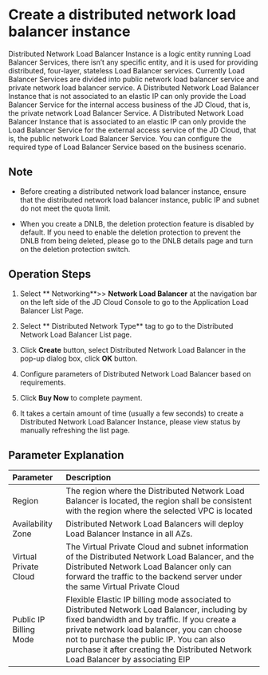 # Create a distributed network load balancer instance
Distributed Network Load Balancer Instance is a logic entity running Load Balancer Services, there isn’t any specific entity, and it is used for providing distributed, four-layer, stateless Load Balancer services. Currently Load Balancer Services are divided into public network load balancer service and private network load balancer service. A Distributed Network Load Balancer Instance that is not associated to an elastic IP can only provide the Load Balancer Service for the internal access business of the JD Cloud, that is, the private network Load Balancer Service. A Distributed Network Load Balancer Instance that is associated to an elastic IP can only provide the Load Balancer Service for the external access service of the JD Cloud, that is, the public network Load Balancer Service. You can configure the required type of Load Balancer Service based on the business scenario.

## Note
 * Before creating a distributed network load balancer instance, ensure that the distributed network load balancer instance, public IP and subnet do not meet the quota limit.

 *  When you create a DNLB, the deletion protection feature is disabled by default. If you need to enable the deletion protection to prevent the DNLB from being deleted, please go to the DNLB details page and turn on the deletion protection switch.

## Operation Steps
 1. Select ** Networking**>> **Network Load Balancer** at the navigation bar on the left side of the JD Cloud Console to go to the Application Load Balancer List Page.

 2. Select ** Distributed Network Type** tag to go to the Distributed Network Load Balancer List page.

 3. Click **Create** button, select Distributed Network Load Balancer in the pop-up dialog box, click **OK** button.

 4. Configure parameters of Distributed Network Load Balancer based on requirements.

 5. Click **Buy Now** to complete payment.

 6. It takes a certain amount of time (usually a few seconds) to create a Distributed Network Load Balancer Instance, please view status by manually refreshing the list page.

## Parameter Explanation
| Parameter	| Description	|
| :- | :- |
|Region	|The region where the Distributed Network Load Balancer is located, the region shall be consistent with the region where the selected VPC is located	|
|Availability Zone	|Distributed Network Load Balancers will deploy Load Balancer Instance in all AZs.	|
|Virtual Private Cloud	|The Virtual Private Cloud and subnet information of the Distributed Network Load Balancer, and the Distributed Network Load Balancer only can forward the traffic to the backend server under the same Virtual Private Cloud	|
|Public IP Billing Mode|Flexible Elastic IP billing mode associated to Distributed Network Load Balancer, including by fixed bandwidth and by traffic. If you create a private network load balancer, you can choose not to purchase the public IP. You can also purchase it after creating the Distributed Network Load Balancer by associating EIP|

